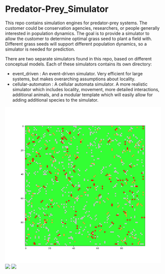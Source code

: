 # Predator-Prey_Simulator

This repo contains simulation engines for predator-prey systems.  The customer could be conservation agencies, researchers, or people generally interested in population dynamics.  The goal is to provide a simulator to allow the customer to determine optimal grass seed to plant a field with.  Different grass seeds will support different population dynamics, so a simulator is needed for prediction.

There are two separate simulators found in this repo, based on different conceptual models.  Each of these simulators contains its own directory:
* event_driven : An event-driven simulator. Very efficient for large systems, but makes overarching assumptions about locality.
* cellular-automaton : A cellular automata simulator.  A more realistic simulator which includes locality, movement, more detailed interactions, additional animals, and a modular template which will easily allow for adding additional species to the simulator.

![](cellular_automaton/forest100by100.gif)
![](cellular_automaton/forest400by400.gif)
![](cellular_automaton/forest600by600.gif)
